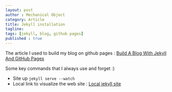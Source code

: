 ```yaml
---
layout: post
author : Mechanical Object
category: Article
title: Jekyll installation
tagline: 
tags: [jekyll, blog, github pages]
published : true
---
```

The article I used to build my blog on github pages : <a href="http://www.smashingmagazine.com/2014/08/01/build-blog-jekyll-github-pages/" target="_blank">Build A Blog With Jekyll And GitHub Pages</a>

Some key commands that I always use and forget :)

* Site up ``` jekyll serve --watch ```
* Local link to visualize the web site : <a href="http://localhost:4000/" target="_blank">Local jekyll site</a>




